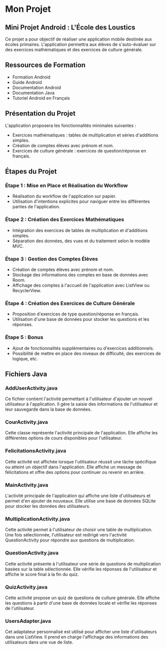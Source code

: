 # Mon Projet

## Mini Projet Android : L'École des Loustics

Ce projet a pour objectif de réaliser une application mobile destinée aux écoles primaires. L'application permettra aux élèves de s'auto-évaluer sur des exercices mathématiques et des exercices de culture générale.

## Ressources de Formation

- Formation Android
- Guide Android
- Documentation Android
- Documentation Java
- Tutoriel Android en Français

## Présentation du Projet

L'application proposera les fonctionnalités minimales suivantes :

- Exercices mathématiques : tables de multiplication et séries d'additions simples.
- Création de comptes élèves avec prénom et nom.
- Exercices de culture générale : exercices de question/réponse en français.

## Étapes du Projet

### Étape 1 : Mise en Place et Réalisation du Workflow

- Réalisation du workflow de l'application sur papier.
- Utilisation d'intentions explicites pour naviguer entre les différentes parties de l'application.

### Étape 2 : Création des Exercices Mathématiques

- Intégration des exercices de tables de multiplication et d'additions simples.
- Séparation des données, des vues et du traitement selon le modèle MVC.

### Étape 3 : Gestion des Comptes Élèves

- Création de comptes élèves avec prénom et nom.
- Stockage des informations des comptes en base de données avec Room.
- Affichage des comptes à l'accueil de l'application avec ListView ou RecyclerView.

### Étape 4 : Création des Exercices de Culture Générale

- Proposition d'exercices de type question/réponse en français.
- Utilisation d'une base de données pour stocker les questions et les réponses.

### Étape 5 : Bonus

- Ajout de fonctionnalités supplémentaires ou d'exercices additionnels.
- Possibilité de mettre en place des niveaux de difficulté, des exercices de logique, etc.

## Fichiers Java

### AddUserActivity.java

Ce fichier contient l'activité permettant à l'utilisateur d'ajouter un nouvel utilisateur à l'application. Il gère la saisie des informations de l'utilisateur et leur sauvegarde dans la base de données.

### CourActivity.java

Cette classe représente l'activité principale de l'application. Elle affiche les différentes options de cours disponibles pour l'utilisateur.

### FelicitationsActivity.java

Cette activité est affichée lorsque l'utilisateur réussit une tâche spécifique ou atteint un objectif dans l'application. Elle affiche un message de félicitations et offre des options pour continuer ou revenir en arrière.

### MainActivity.java

L'activité principale de l'application qui affiche une liste d'utilisateurs et permet d'en ajouter de nouveaux. Elle utilise une base de données SQLite pour stocker les données des utilisateurs.

### MultiplicationActivity.java

Cette activité permet à l'utilisateur de choisir une table de multiplication. Une fois sélectionnée, l'utilisateur est redirigé vers l'activité QuestionActivity pour répondre aux questions de multiplication.

### QuestionActivity.java

Cette activité présente à l'utilisateur une série de questions de multiplication basées sur la table sélectionnée. Elle vérifie les réponses de l'utilisateur et affiche le score final à la fin du quiz.

### QuizActivity.java

Cette activité propose un quiz de questions de culture générale. Elle affiche les questions à partir d'une base de données locale et vérifie les réponses de l'utilisateur.

### UsersAdapter.java

Cet adaptateur personnalisé est utilisé pour afficher une liste d'utilisateurs dans une ListView. Il prend en charge l'affichage des informations des utilisateurs dans une vue de liste.
